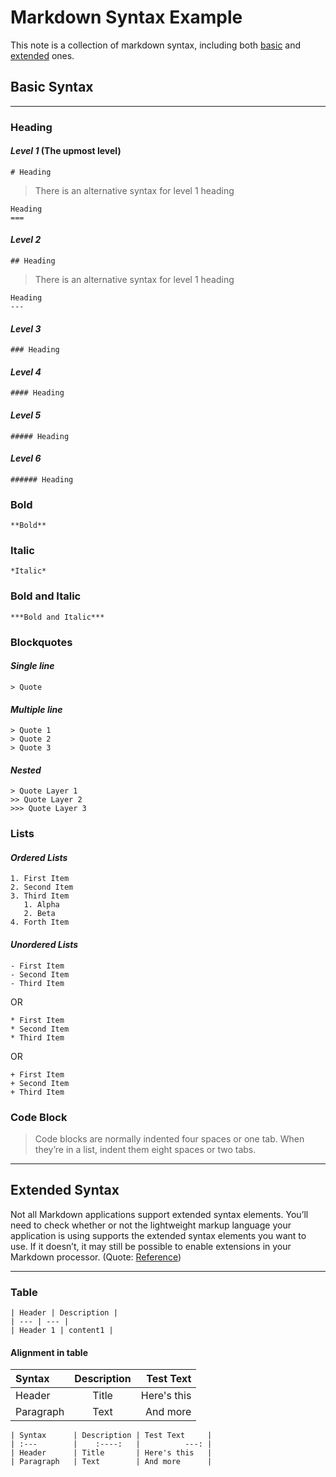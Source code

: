 # Markdown Syntax Example

This note is a collection of markdown syntax, including both [basic][1] and [extended][2] ones.

## Basic Syntax

----

### **Heading**

#### *Level 1* (The upmost level)

    # Heading

> There is an alternative syntax for level 1 heading

    Heading
    ===

#### *Level 2*

    ## Heading

> There is an alternative syntax for level 1 heading

    Heading
    ---

#### *Level 3*

    ### Heading

#### *Level 4*

    #### Heading

#### *Level 5*

    ##### Heading

#### *Level 6*

    ###### Heading

### **Bold**

    **Bold**

### **Italic**

    *Italic*

### **Bold and Italic**

    ***Bold and Italic***

### **Blockquotes**

#### *Single line*

    > Quote

#### *Multiple line*

    > Quote 1
    > Quote 2
    > Quote 3

#### *Nested*

    > Quote Layer 1
    >> Quote Layer 2
    >>> Quote Layer 3

### **Lists**

#### *Ordered Lists*

    1. First Item
    2. Second Item
    3. Third Item
       1. Alpha
       2. Beta
    4. Forth Item

#### *Unordered Lists*

    - First Item
    - Second Item
    - Third Item

OR

    * First Item
    * Second Item
    * Third Item

OR

    + First Item
    + Second Item
    + Third Item

### **Code Block**

> Code blocks are normally indented four spaces or one tab. When they’re in a list, indent them eight spaces or two tabs.

----

## Extended Syntax

Not all Markdown applications support extended syntax elements. You’ll need to check whether or not the lightweight markup language your application is using supports the extended syntax elements you want to use. If it doesn’t, it may still be possible to enable extensions in your Markdown processor. (Quote: [Reference][2])

----

### **Table**

    | Header | Description |
    | --- | --- |
    | Header 1 | content1 |

#### Alignment in table

| Syntax      | Description | Test Text     |
| :---        |    :----:   |          ---: |
| Header      | Title       | Here's this   |
| Paragraph   | Text        | And more      |

    | Syntax      | Description | Test Text     |
    | :---        |    :----:   |          ---: |
    | Header      | Title       | Here's this   |
    | Paragraph   | Text        | And more      |


[1]: https://www.markdownguide.org/basic-syntax/
[2]: https://www.markdownguide.org/extended-syntax/